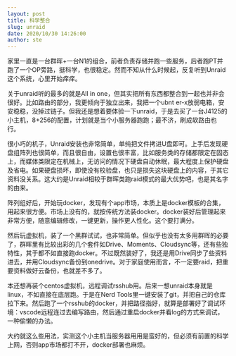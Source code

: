 ```yaml
---
layout: post
title: 科学整合
slug: unraid
date: 2020/10/30 14:26:00
author: ste
---
```


家里一直是一台群晖+一台N1的组合，前者负责存储并跑一些服务，后者跑PT并跑了一个OP旁路，挺科学，也很稳定。然而不知从什么时候起，反复听到Unraid这个系统，心里开始痒痒。

关于unraid听的最多的就是All in one，但其实把所有东西都整合到一起也并非会很好。比如路由的部分，我更倾向于独立出来，我把一个ubnt er-x放弱电箱，安安稳稳，没掉过链子。但我还是想着要体验一下unraid，于是去买了一台J4125的小主机，8+256的配置，计划就是当个小服务器跑跑；最不济，刷成软路由也行。

很小巧的机子，Unraid安装也非常简单，单纯把文件拷进U盘即可。上手后发现硬盘组阵列也很简单，而且很自由，设置也很丰富，比如服务类的存储都限定在固态上，而媒体类限定在机械上，无访问的情况下硬盘自动休眠，最大程度上保护硬盘及省电。如果硬盘损坏，即使没有校验盘，也只是损失这块硬盘上的内容，于其它资料没关系。这大约是Unraid相较于群晖类跑raid模式的最大优势吧，也是其名字的由来。

阵列组好后，开始玩docker，发现有个app市场，本质上是docker模板的合集，用起来很方便。市场上没有的，就按传统方法装docker。docker装好后管理起来非常方便，随意编辑修改，一键更新，操作更人性化。这个要打满分。

然后玩虚拟机，装了一个黑群试试，也非常简单。但似乎也没有太多用群晖的必要了，群晖里有比较出彩的几个套件如Drive、Moments、Cloudsync等，还有些独特性，其于都不如直接跑docker。不过既然装好了，我还是用Drive同步了些资料进去，并用Cloudsync备份到onedrive。对于家庭使用而言，不一定要raid，把重要资料做好云备份，也就差不多了。

本还想再装个centos虚拟机，远程调试rsshub用。后来一想unraid本身就是linux，不如直接在底层跑。于是在Nerd Tools里一键安装了git，并把自己的仓库拉下来。然后跑了一个rsshub的docker，并把路径指好，就算是部署好了调试环境：vscode远程连过去编写路由，然后通过重启docker并看log的方式来调试，一种偷懒的办法。

大约就这么些用法，实测这个小主机当服务器用用是蛮好的，但必须有前置的科学上网，否则app市场都打不开，docker部署也麻烦。